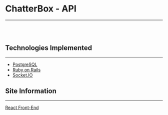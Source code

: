 
<h1>ChatterBox - API</h1>
<hr>
 <h2></h2>
<p></p>
<br />
<h2>Technologies Implemented</h2>
<hr>
<ul>
  <li><a href="https://www.postgresql.org">PostgreSQL</a></li>
  <li><a href="https://rubyonrails.org">Ruby on Rails</a></li>
  <li><a href="https://socket.io/">Socket.IO</a></li>
</ul>

<h2>Site Information</h2>
<hr>
<a href="http://68.132.86.66:3000/>ChatterBox API</a>

<h4>Authors</h4>
Christopher Cook

<br />
<br />
<a href="https://github.com/christopher-cook/chatterbox">React Front-End</a>
